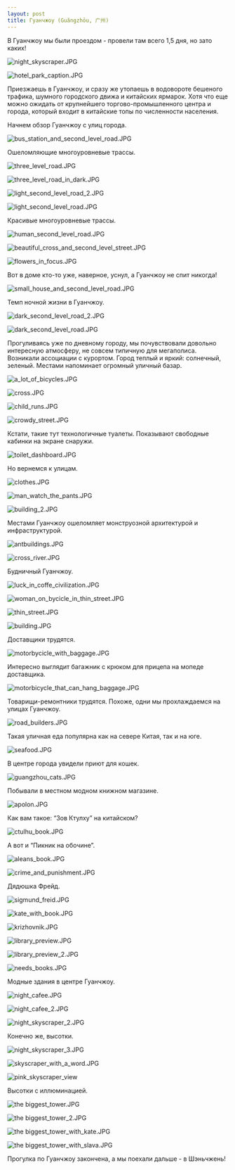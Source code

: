 ```yaml
---
layout: post
title: Гуанчжоу (Guǎngzhōu, 广州)  
---
```


В Гуанчжоу мы были проездом - провели там всего 1,5 дня, но зато каких!

![night_skyscraper.JPG][night_skyscraper]

![hotel_park_caption.JPG][hotel_park_caption]

Приезжаешь в Гуанчжоу, и сразу же утопаешь в водовороте бешеного трафика, шумного городского движа и китайских ярмарок. Хотя что еще можно ожидать от крупнейшего торгово-промышленного центра и города, который входит в китайские топы по численности населения.

Начнем обзор Гуанчжоу с улиц города.

![bus_station_and_second_level_road.JPG][bus_station_and_second_level_road]

Ошеломляющие многоуровневые трассы.

![three_level_road.JPG][three_level_road]

![three_level_road_in_dark.JPG][three_level_road_in_dark]

![light_second_level_road_2.JPG][light_second_level_road_2]

![light_second_level_road.JPG][light_second_level_road]

Красивые многоуровневые трассы.

![human_second_level_road.JPG][human_second_level_road]

![beautiful_cross_and_second_level_street.JPG][beautiful_cross_and_second_level_street]

![flowers_in_focus.JPG][flowers_in_focus]

Вот в доме кто-то уже, наверное, уснул, а Гуанчжоу не спит никогда!

![small_house_and_second_level_road.JPG][small_house_and_second_level_road]

Темп ночной жизни в Гуанчжоу.

![dark_second_level_road_2.JPG][dark_second_level_road_2]

![dark_second_level_road.JPG][dark_second_level_road]

Прогуливаясь уже по дневному городу, мы почувствовали довольно интересную атмосферу, не совсем типичную для мегаполиса. Возникали ассоциации с курортом. Город теплый и яркий: солнечный, зеленый. Местами напоминает огромный уличный базар. 

![a_lot_of_bicycles.JPG][a_lot_of_bicycles]

![cross.JPG][cross]

![child_runs.JPG][child_runs]

![crowdy_street.JPG][crowdy_street]

Кстати, такие тут технологичные туалеты. Показывают свободные кабинки на экране снаружи.

![toilet_dashboard.JPG][toilet_dashboard]

Но вернемся к улицам.

![clothes.JPG][clothes]

![man_watch_the_pants.JPG][man_watch_the_pants]

![building_2.JPG][building_2]

Местами Гуанчжоу ошеломляет монструозной архитектурой и инфраструктурой.

![antbuildings.JPG][antbuildings]

![cross_river.JPG][cross_river]

Будничный Гуанчжоу.

![luck_in_coffe_civilization.JPG][luck_in_coffe_civilization]

![woman_on_bycicle_in_thin_street.JPG][woman_on_bycicle_in_thin_street]

![thin_street.JPG][thin_street]

![building.JPG][building]

Доставщики трудятся.

![motorbycicle_with_baggage.JPG][motorbycicle_with_baggage]

Интересно выглядит багажник с крюком для прицепа на мопеде доставщика.

![motorbicycle_that_can_hang_baggage.JPG][motorbicycle_that_can_hang_baggage]

Товарищи-ремонтники трудятся. Похоже, одни мы прохлаждаемся на улицах Гуанчжоу.

![road_builders.JPG][road_builders]

Такая уличная еда популярна как на севере Китая, так и на юге. 

![seafood.JPG][seafood]

В центре города увидели приют для кошек.

![guangzhou_cats.JPG][guangzhou_cats]

Побывали в местном модном книжном магазине.

![apolon.JPG][apolon]

Как вам такое: “Зов Ктулху” на китайском?

![ctulhu_book.JPG][ctulhu_book]


А вот и “Пикник на обочине”.

![aleans_book.JPG][aleans_book]



![crime_and_punishment.JPG][crime_and_punishment]

Дядюшка Фрейд.

![sigmund_freid.JPG][sigmund_freid]

![kate_with_book.JPG][kate_with_book]

![krizhovnik.JPG][krizhovnik]

![library_preview.JPG][library_preview]

![library_preview_2.JPG][library_preview_2]

![needs_books.JPG][needs_books]

Модные здания в центре Гуанчжоу.

![night_cafee.JPG][night_cafee]

![night_cafee_2.JPG][night_cafee_2]

![night_skyscraper_2.JPG][night_skyscraper_2]

Конечно же, высотки.

![night_skyscraper_3.JPG][night_skyscraper_3]

![skyscraper_with_a_word.JPG][skyscraper_with_a_word]

![pink_skyscraper_view][pink_skyscrapers_view]

Высотки с иллюминацией.

![the biggest_tower.JPG][the_biggest_tower]

![the biggest_tower_2.JPG][the_biggest_tower_2]

![the biggest_tower_with_kate.JPG][the_biggest_tower_with_kate]

![the biggest_tower_with_slava.JPG][the_biggest_tower_with_slava]

Прогулка по Гуанчжоу закончена, а мы поехали дальше - в Шэньчжень!


[night_skyscraper]: https://storage.yandexcloud.net/yarkivaev-blog/2024/01/23/guangzhou/night_skyscraper.jpg
[hotel_park_caption]: https://storage.yandexcloud.net/yarkivaev-blog/2024/01/23/guangzhou/hotel_park_caption.jpg
[bus_station_and_second_level_road]: https://storage.yandexcloud.net/yarkivaev-blog/2024/01/23/guangzhou/bus_station_and_second_level_road.jpg
[three_level_road]: https://storage.yandexcloud.net/yarkivaev-blog/2024/01/23/guangzhou/three_level_road.jpg
[three_level_road_in_dark]: https://storage.yandexcloud.net/yarkivaev-blog/2024/01/23/guangzhou/three_level_road_in_dark.jpg
[light_second_level_road_2]: https://storage.yandexcloud.net/yarkivaev-blog/2024/01/23/guangzhou/light_second_level_road_2.jpg
[light_second_level_road]: https://storage.yandexcloud.net/yarkivaev-blog/2024/01/23/guangzhou/light_second_level_road.jpg
[human_second_level_road]: https://storage.yandexcloud.net/yarkivaev-blog/2024/01/23/guangzhou/human_second_level_road.jpg
[beautiful_cross_and_second_level_street]: https://storage.yandexcloud.net/yarkivaev-blog/2024/01/23/guangzhou/beautiful_cross_and_second_level_street.jpg
[flowers_in_focus]: https://storage.yandexcloud.net/yarkivaev-blog/2024/01/23/guangzhou/flowers_in_focus.jpg
[small_house_and_second_level_road]: https://storage.yandexcloud.net/yarkivaev-blog/2024/01/23/guangzhou/small_house_and_second_level_road.jpg
[dark_second_level_road_2]: https://storage.yandexcloud.net/yarkivaev-blog/2024/01/23/guangzhou/dark_second_level_road_2.jpg
[dark_second_level_road]: https://storage.yandexcloud.net/yarkivaev-blog/2024/01/23/guangzhou/dark_second_level_road.jpg
[a_lot_of_bicycles]: https://storage.yandexcloud.net/yarkivaev-blog/2024/01/23/guangzhou/a_lot_of_bicycles.jpg
[cross]: https://storage.yandexcloud.net/yarkivaev-blog/2024/01/23/guangzhou/cross.jpg
[child_runs]: https://storage.yandexcloud.net/yarkivaev-blog/2024/01/23/guangzhou/child_runs.jpg
[crowdy_street]: https://storage.yandexcloud.net/yarkivaev-blog/2024/01/23/guangzhou/crowdy_street.jpg
[toilet_dashboard]: https://storage.yandexcloud.net/yarkivaev-blog/2024/01/23/guangzhou/toilet_dashboard.jpg
[clothes]: https://storage.yandexcloud.net/yarkivaev-blog/2024/01/23/guangzhou/clothes.jpg
[man_watch_the_pants]: https://storage.yandexcloud.net/yarkivaev-blog/2024/01/23/guangzhou/man_watch_the_pants.jpg
[building_2]: https://storage.yandexcloud.net/yarkivaev-blog/2024/01/23/guangzhou/building_2.jpg
[antbuildings]: https://storage.yandexcloud.net/yarkivaev-blog/2024/01/23/guangzhou/antbuildings.jpg
[cross_river]: https://storage.yandexcloud.net/yarkivaev-blog/2024/01/23/guangzhou/cross_river.jpg
[luck_in_coffe_civilization]: https://storage.yandexcloud.net/yarkivaev-blog/2024/01/23/guangzhou/luck_in_coffe_civilization.jpg
[woman_on_bycicle_in_thin_street]: https://storage.yandexcloud.net/yarkivaev-blog/2024/01/23/guangzhou/woman_on_bycicle_in_thin_street.jpg
[thin_street]: https://storage.yandexcloud.net/yarkivaev-blog/2024/01/23/guangzhou/thin_street.jpg
[building]: https://storage.yandexcloud.net/yarkivaev-blog/2024/01/23/guangzhou/building.jpg
[motorbycicle_with_baggage]: https://storage.yandexcloud.net/yarkivaev-blog/2024/01/23/guangzhou/motorbycicle_with_baggage.jpg
[motorbicycle_that_can_hang_baggage]: https://storage.yandexcloud.net/yarkivaev-blog/2024/01/23/guangzhou/motorbicycle_that_can_hang_baggage.jpg
[road_builders]: https://storage.yandexcloud.net/yarkivaev-blog/2024/01/23/guangzhou/road_builders.jpg
[seafood]: https://storage.yandexcloud.net/yarkivaev-blog/2024/01/23/guangzhou/seafood.jpg
[guangzhou_cats]: https://storage.yandexcloud.net/yarkivaev-blog/2024/01/23/guangzhou/guangzhou_cats.jpg
[apolon]: https://storage.yandexcloud.net/yarkivaev-blog/2024/01/23/guangzhou/apolon.jpg
[ctulhu_book]: https://storage.yandexcloud.net/yarkivaev-blog/2024/01/23/guangzhou/ctulhu_book.jpg
[aleans_book]: https://storage.yandexcloud.net/yarkivaev-blog/2024/01/23/guangzhou/aleans_book.jpg
[crime_and_punishment]: https://storage.yandexcloud.net/yarkivaev-blog/2024/01/23/guangzhou/crime_and_punishment.jpg
[sigmund_freid]: https://storage.yandexcloud.net/yarkivaev-blog/2024/01/23/guangzhou/sigmund_freid.jpg
[kate_with_book]: https://storage.yandexcloud.net/yarkivaev-blog/2024/01/23/guangzhou/kate_with_book.jpg
[krizhovnik]: https://storage.yandexcloud.net/yarkivaev-blog/2024/01/23/guangzhou/krizhovnik.jpg
[library_preview]: https://storage.yandexcloud.net/yarkivaev-blog/2024/01/23/guangzhou/library_preview.jpg
[library_preview_2]: https://storage.yandexcloud.net/yarkivaev-blog/2024/01/23/guangzhou/library_preview_2.jpg
[needs_books]: https://storage.yandexcloud.net/yarkivaev-blog/2024/01/23/guangzhou/needs_books.jpg
[night_cafee]: https://storage.yandexcloud.net/yarkivaev-blog/2024/01/23/guangzhou/night_cafee.jpg
[night_cafee_2]: https://storage.yandexcloud.net/yarkivaev-blog/2024/01/23/guangzhou/night_cafee_2.jpg
[night_skyscraper_2]: https://storage.yandexcloud.net/yarkivaev-blog/2024/01/23/guangzhou/night_skyscraper_2.jpg
[night_skyscraper_3]: https://storage.yandexcloud.net/yarkivaev-blog/2024/01/23/guangzhou/night_skyscraper_3.jpg
[skyscraper_with_a_word]: https://storage.yandexcloud.net/yarkivaev-blog/2024/01/23/guangzhou/skyscraper_with_a_word.jpg
[pink_skyscrapers_view]: https://storage.yandexcloud.net/yarkivaev-blog/2024/01/23/guangzhou/pink_skyscrapers_view.JPG
[the_biggest_tower]: https://storage.yandexcloud.net/yarkivaev-blog/2024/01/23/guangzhou/the_biggest_tower.jpg
[the_biggest_tower_2]: https://storage.yandexcloud.net/yarkivaev-blog/2024/01/23/guangzhou/the_biggest_tower_2.jpg
[the_biggest_tower_with_kate]: https://storage.yandexcloud.net/yarkivaev-blog/2024/01/23/guangzhou/the_biggest_tower_with_kate.jpg
[the_biggest_tower_with_slava]: https://storage.yandexcloud.net/yarkivaev-blog/2024/01/23/guangzhou/the_biggest_tower_with_slava.jpg